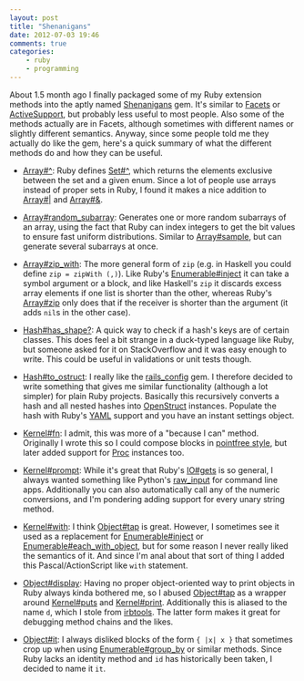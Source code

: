 ```yaml
---
layout: post
title: "Shenanigans"
date: 2012-07-03 19:46
comments: true
categories:
    - ruby
    - programming
---
```

About 1.5 month ago I finally packaged some of my Ruby extension methods into the aptly named [Shenanigans](https://rubygems.org/gems/shenanigans) gem. It's similar to [Facets](http://rubyworks.github.com/facets/) or [ActiveSupport](http://as.rubyonrails.org/), but probably less useful to most people. Also some of the methods actually are in Facets, although sometimes with different names or slightly different semantics. Anyway, since some people told me they actually do like the gem, here's a quick summary of what the different methods do and how they can be useful.

* [Array#^](http://rubydoc.info/gems/shenanigans/1.0.4/Array:%5E): Ruby defines [Set#^](http://www.ruby-doc.org/stdlib-1.9.3/libdoc/set/rdoc/Set.html#method-i-5E), which returns the elements exclusive between the set and a given enum. Since a lot of people use arrays instead of proper sets in Ruby, I found it makes a nice addition to [Array#|](http://www.ruby-doc.org/core-1.9.3/Array.html#method-i-7C) and [Array#&](http://www.ruby-doc.org/core-1.9.3/Array.html#method-i-26).

* [Array#random_subarray](http://rubydoc.info/gems/shenanigans/1.0.4/Array:random_subarray): Generates one or more random subarrays of an array, using the fact that Ruby can index integers to get the bit values to ensure fast uniform distributions. Similar to [Array#sample](http://www.ruby-doc.org/core-1.9.3/Array.html#method-i-sample), but can generate several subarrays at once.

* [Array#zip_with](http://rubydoc.info/gems/shenanigans/1.0.4/Array:zip_with): The more general form of `zip` (e.g. in Haskell you could define `zip = zipWith (,)`). Like Ruby's [Enumerable#inject](http://ruby-doc.org/core-1.9.3/Enumerable.html#method-i-inject) it can take a symbol argument or a block, and like Haskell's `zip` it discards excess array elements if one list is shorter than the other, whereas Ruby's [Array#zip](http://www.ruby-doc.org/core-1.9.3/Array.html#method-i-zip) only does that if the receiver is shorter than the argument (it adds `nil`s in the other case).

* [Hash#has_shape?](http://rubydoc.info/gems/shenanigans/1.0.4/Hash:has_shape%3F): A quick way to check if a hash's keys are of certain classes. This does feel a bit strange in a duck-typed language like Ruby, but someone asked for it on StackOverflow and it was easy enough to write. This could be useful in validations or unit tests though.

* [Hash#to_ostruct](http://rubydoc.info/gems/shenanigans/1.0.4/Hash:to_ostruct): I really like the [rails_config](https://github.com/railsjedi/rails_config) gem. I therefore decided to write something that gives me similar functionality (although a lot simpler) for plain Ruby projects. Basically this recursively converts a hash and all nested hashes into [OpenStruct](http://ruby-doc.org/stdlib-1.9.3/libdoc/ostruct/rdoc/OpenStruct.html) instances. Populate the hash with Ruby's [YAML](http://corelib.rubyonrails.org/classes/YAML.html) support and you have an instant settings object.

* [Kernel#fn](http://rubydoc.info/gems/shenanigans/1.0.4/Kernel:fn): I admit, this was more of a "because I can" method. Originally I wrote this so I could compose blocks in [pointfree style](http://www.haskell.org/haskellwiki/Pointfree), but later added support for [Proc](http://www.ruby-doc.org/core-1.9.3/Proc.html) instances too.

* [Kernel#prompt](http://rubydoc.info/gems/shenanigans/1.0.4/Kernel:prompt): While it's great that Ruby's [IO#gets](http://www.ruby-doc.org/core-1.9.3/IO.html#method-i-gets) is so general, I always wanted something like Python's [raw_input](http://docs.python.org/library/functions.html#raw_input) for command line apps. Additionally you can also automatically call any of the numeric conversions, and I'm pondering adding support for every unary string method.

* [Kernel#with](http://rubydoc.info/gems/shenanigans/1.0.4/Kernel:with): I think [Object#tap](http://ruby-doc.org/core-1.9.3/Object.html#method-i-tap) is great. However, I sometimes see it used as a replacement for [Enumerable#inject](http://ruby-doc.org/core-1.9.3/Enumerable.html#method-i-inject) or [Enumerable#each\_with\_object](http://ruby-doc.org/core-1.9.3/Enumerable.html#method-i-each_with_object), but for some reason I never really liked the semantics of it. And since I'm anal about that sort of thing I added this Pascal/ActionScript like `with` statement.

* [Object#display](http://rubydoc.info/gems/shenanigans/1.0.4/Object:display): Having no proper object-oriented way to print objects in Ruby always kinda bothered me, so I abused [Object#tap](http://ruby-doc.org/core-1.9.3/Object.html#method-i-tap) as a wrapper around [Kernel#puts](http://www.ruby-doc.org/core-1.9.3/Kernel.html#method-i-puts) and [Kernel#print](http://www.ruby-doc.org/core-1.9.3/Kernel.html#method-i-print). Additionally this is aliased to the name `d`, which I stole from [irbtools](https://github.com/janlelis/irbtools). The latter form makes it great for debugging method chains and the likes.

* [Object#it](http://rubydoc.info/gems/shenanigans/1.0.4/Object:it): I always disliked blocks of the form `{ |x| x }` that sometimes crop up when using  [Enumerable#group_by](http://ruby-doc.org/core-1.9.3/Enumerable.html#method-i-group_by) or similar methods. Since Ruby lacks an identity method and `id` has historically been taken, I decided to name it `it`.
